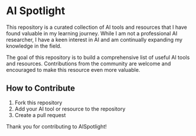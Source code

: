 # AI Spotlight
This repository is a curated collection of AI tools and resources that I have found valuable in my learning journey. While I am not a professional AI researcher, I have a keen interest in AI and am continually expanding my knowledge in the field.

The goal of this repository is to build a comprehensive list of useful AI tools and resources. Contributions from the community are welcome and encouraged to make this resource even more valuable.

## How to Contribute
1. Fork this repository
2. Add your AI tool or resource to the repository
3. Create a pull request

Thank you for contributing to AISpotlight!